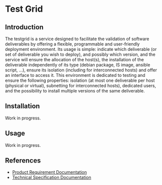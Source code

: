 Test Grid
=========

Introduction
------------

The testgrid is a service designed to facilitate the validation of software deliverables by offering a flexible, programmable and user-friendly deployment environment.
Its usage is simple: indicate which deliverable (or set of deliverable you wish to deploy), and possibly which version, and the service will ensure the allocation of the host(s), the installation of the deliverable independently of its type (debian package, IS image, ansible script, ...), ensure its isolation (including for interconnected hosts) and offer an interface to access it.
This environment is dedicated to testing and ensure the following properties: isolation (at most one deliverable per host (physical or virtual), subnetting for interconnected hosts), dedicated users, and the possibility to install multiple versions of the same deliverable.

Installation
------------
Work in progress.

Usage
-----
Work in progress.

References
----------

* [Product Requirement Documentation](https://confluence.smartjog.net/display/QA/Test+Grid+PRD)
* [Technical Specification Documentation](https://confluence.smartjog.net/display/QA/Test+Grid)
